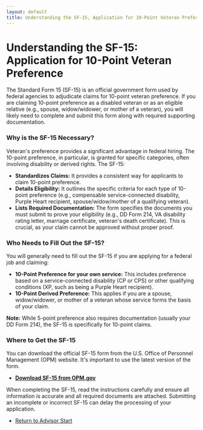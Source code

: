 ```yaml
---
layout: default
title: Understanding the SF-15, Application for 10-Point Veteran Preference
---
```


# Understanding the SF-15: Application for 10-Point Veteran Preference

The Standard Form 15 (SF-15) is an official government form used by federal agencies to adjudicate claims for 10-point veteran preference. If you are claiming 10-point preference as a disabled veteran or as an eligible relative (e.g., spouse, widow/widower, or mother of a veteran), you will likely need to complete and submit this form along with required supporting documentation.

### Why is the SF-15 Necessary?

Veteran's preference provides a significant advantage in federal hiring. The 10-point preference, in particular, is granted for specific categories, often involving disability or derived rights. The SF-15:

*   **Standardizes Claims:** It provides a consistent way for applicants to claim 10-point preference.
*   **Details Eligibility:** It outlines the specific criteria for each type of 10-point preference (e.g., compensable service-connected disability, Purple Heart recipient, spouse/widow/mother of a qualifying veteran).
*   **Lists Required Documentation:** The form specifies the documents you must submit to prove your eligibility (e.g., DD Form 214, VA disability rating letter, marriage certificate, veteran's death certificate). This is crucial, as your claim cannot be approved without proper proof.

### Who Needs to Fill Out the SF-15?

You will generally need to fill out the SF-15 if you are applying for a federal job and claiming:

*   **10-Point Preference for your own service:** This includes preference based on a service-connected disability (CP or CPS) or other qualifying conditions (XP, such as being a Purple Heart recipient).
*   **10-Point Derived Preference:** This applies if you are a spouse, widow/widower, or mother of a veteran whose service forms the basis of your claim.

**Note:** While 5-point preference also requires documentation (usually your DD Form 214), the SF-15 is specifically for 10-point claims.

### Where to Get the SF-15

You can download the official SF-15 form from the U.S. Office of Personnel Management (OPM) website. It's important to use the latest version of the form.

*   **[Download SF-15 from OPM.gov](https://www.opm.gov/forms/pdf_fill/sf15.pdf)**

When completing the SF-15, read the instructions carefully and ensure all information is accurate and all required documents are attached. Submitting an incomplete or incorrect SF-15 can delay the processing of your application.

*   [Return to Advisor Start](./start.md)
